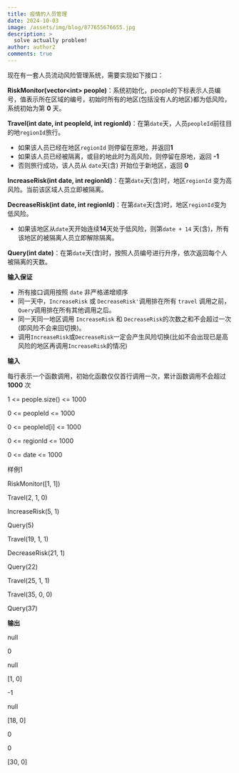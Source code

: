 ```yaml
---
title: 疫情的人员管理
date: 2024-10-03
image: /assets/img/blog/877655676655.jpg
description: >
  solve actually problem!
author: author2
comments: true
---
```


现在有一套人员流动风险管理系统，需要实现如下接口：

**RiskMonitor(vector\<int\> people)**：系统初始化，people的下标表示人员编号，值表示所在区域的编号，初始时所有的地区(包括没有人的地区)都为低风险，系统初始为第 **0** 天。

**Travel(int date, int peopleId, int regionId)**：在第`date`天，人员`peopleId`前往目的地`regionId`旅行。

- 如果该人员已经在地区`regionId` 则停留在原地，并返回**1**
- 如果该人员已经被隔离，或目的地此时为高风险，则停留在原地，返回 **-1**
- 否则旅行成功，该人员从 `date`天(含) 开始位于新地区，返回 **0**

**IncreaseRisk(int date, int regionId)**：在第`date`天(含)时，地区`regionId` 变为高风险。当前该区域人员立即被隔离。

**DecreaseRisk(int date, int regionId)**：在第`date`天(含)时，地区`regionId`变为低风险。

- 如果该地区从`date`天开始连续**14**天处于低风险，则第`date + 14` 天(含)，所有该地区的被隔离人员立即解除隔离。

**Query(int date)**：在第`date`天(含)时，按照人员编号进行升序，依次返回每个人被隔离的天数。

**输入保证**

- 所有接口调用按照 `date` 非严格递增顺序
- 同一天中，`IncreaseRisk` 或 `DecreaseRisk'`调用排在所有 `travel` 调用之前，`Query`调用排在所有其他调用之后。
- 同一天同一地区调用 `IncreaseRisk` 和 `DecreaseRisk`的次数之和不会超过一次(即风险不会来回切换)。
- 调用`IncreaseRisk`或`DecreaseRisk`一定会产生风险切换(比如不会出现已是高风险的地区再调用`IncreaseRisk`的情况)

**输入**

每行表示一个函数调用，初始化函数仅仅首行调用一次，累计函数调用不会超过 **1000** 次

<p>1 <= people.size() <= 1000</p><p>0 <= peopleId <= 1000</p><p>0 <= peopleId[i] <= 1000</p>

<p>0 <= regionId <= 1000</p><p>0 <= date <= 1000</p>

样例1

RiskMonitor([1, 1])

Travel(2, 1, 0)

IncreaseRisk(5, 1)

Query(5)

Travel(19, 1, 1)

DecreaseRisk(21, 1)

Query(22)

Travel(25, 1, 1)

Travel(35, 0, 0)

Query(37)

**输出**

null

0

null

[1, 0]

-1

null

[18, 0]

0

0

[30, 0]

